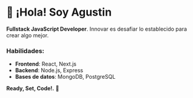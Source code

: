 # 👋 ¡Hola! Soy Agustin

**Fullstack JavaScript Developer**. Innovar es desafiar lo establecido para crear algo mejor.

### Habilidades:
- **Frontend**: React, Next.js
- **Backend**: Node.js, Express
- **Bases de datos**: MongoDB, PostgreSQL

**Ready, Set, Code!.** 🚀
